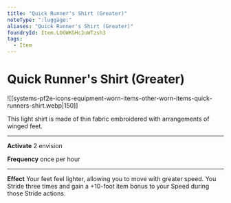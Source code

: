 ```yaml
---
title: "Quick Runner's Shirt (Greater)"
noteType: ":luggage:"
aliases: "Quick Runner's Shirt (Greater)"
foundryId: Item.LOGWKGHc2uWTzsh3
tags:
  - Item
---
```


# Quick Runner's Shirt (Greater)
![[systems-pf2e-icons-equipment-worn-items-other-worn-items-quick-runners-shirt.webp|150]]

This light shirt is made of thin fabric embroidered with arrangements of winged feet.

* * *

**Activate** 2 envision

**Frequency** once per hour

* * *

**Effect** Your feet feel lighter, allowing you to move with greater speed. You Stride three times and gain a +10-foot item bonus to your Speed during those Stride actions.
